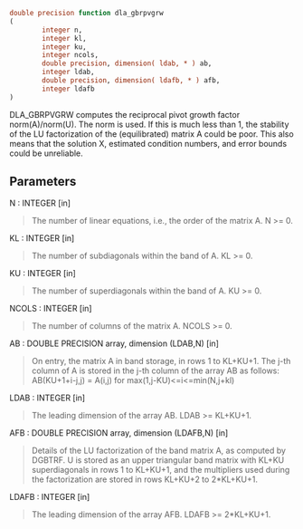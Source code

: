 ```fortran
double precision function dla_gbrpvgrw
(
        integer n,
        integer kl,
        integer ku,
        integer ncols,
        double precision, dimension( ldab, * ) ab,
        integer ldab,
        double precision, dimension( ldafb, * ) afb,
        integer ldafb
)
```

DLA_GBRPVGRW computes the reciprocal pivot growth factor
norm(A)/norm(U). The  norm is used. If this is
much less than 1, the stability of the LU factorization of the
(equilibrated) matrix A could be poor. This also means that the
solution X, estimated condition numbers, and error bounds could be
unreliable.

## Parameters
N : INTEGER [in]
> The number of linear equations, i.e., the order of the
> matrix A.  N >= 0.

KL : INTEGER [in]
> The number of subdiagonals within the band of A.  KL >= 0.

KU : INTEGER [in]
> The number of superdiagonals within the band of A.  KU >= 0.

NCOLS : INTEGER [in]
> The number of columns of the matrix A.  NCOLS >= 0.

AB : DOUBLE PRECISION array, dimension (LDAB,N) [in]
> On entry, the matrix A in band storage, in rows 1 to KL+KU+1.
> The j-th column of A is stored in the j-th column of the
> array AB as follows:
> AB(KU+1+i-j,j) = A(i,j) for max(1,j-KU)<=i<=min(N,j+kl)

LDAB : INTEGER [in]
> The leading dimension of the array AB.  LDAB >= KL+KU+1.

AFB : DOUBLE PRECISION array, dimension (LDAFB,N) [in]
> Details of the LU factorization of the band matrix A, as
> computed by DGBTRF.  U is stored as an upper triangular
> band matrix with KL+KU superdiagonals in rows 1 to KL+KU+1,
> and the multipliers used during the factorization are stored
> in rows KL+KU+2 to 2*KL+KU+1.

LDAFB : INTEGER [in]
> The leading dimension of the array AFB.  LDAFB >= 2*KL+KU+1.
